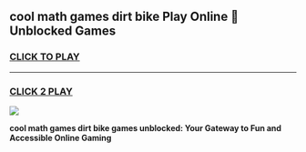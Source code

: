 
## cool math games dirt bike Play Online 👋 Unblocked Games
<h3>
<a href="https://news.freeplayer.one?title=cool_math_games_dirt_bike&ref=17CMG">CLICK TO PLAY</a></h3>
<hr>

<h3>
<a href="https://news.freeplayer.one?title=cool_math_games_dirt_bike&ref=17CMG">CLICK 2 PLAY</a>
  
</h3>

<a href="https://news.freeplayer.one?title=cool_math_games_dirt_bike&ref=17CMG/"><img src="https://clearcache.store/games.png"></a>


**cool math games dirt bike games unblocked: Your Gateway to Fun and Accessible Online Gaming**
